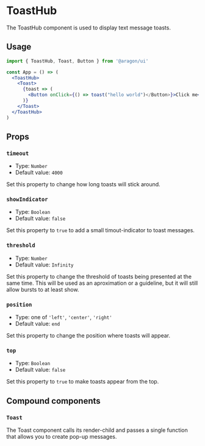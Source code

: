 # ToastHub

The ToastHub component is used to display text message toasts.

## Usage

```jsx
import { ToastHub, Toast, Button } from '@aragon/ui'

const App = () => (
  <ToastHub>
    <Toast>
      {toast => (
        <Button onClick={() => toast("hello world")</Button>}>Click me</Button>
      )}
    </Toast>
  </ToastHub>
)
```

## Props

### `timeout`

- Type: `Number`
- Default value: `4000`

Set this property to change how long toasts will stick around.

### `showIndicator`

- Type: `Boolean`
- Default value: `false`

Set this property to `true` to add a small timout-indicator to toast messages.

### `threshold`

- Type: `Number`
- Default value: `Infinity`

Set this property to change the threshold of toasts being presented at the same time. This will be used as an aproximation or a guideline, but it will still allow bursts to at least show.

### `position`

- Type: one of `'left'`, `'center'`, `'right'`
- Default value: `end`

Set this property to change the position where toasts will appear.

### `top`

- Type: `Boolean`
- Default value: `false`

Set this property to `true` to make toasts appear from the top.

## Compound components

### `Toast`

The Toast component calls its render-child and passes a single function that allows you to create pop-up messages.

